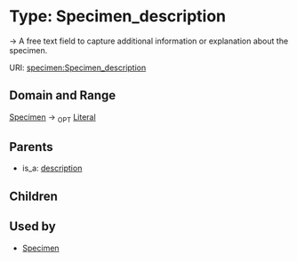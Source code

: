 
# Type: Specimen_description


-> A free text field to capture additional information or explanation about the specimen.

URI: [specimen:Specimen_description](https://ccdh.org/specimen/Specimen_description)


## Domain and Range

[Specimen](Specimen.md) ->  <sub>OPT</sub> [Literal](types/Literal.md)

## Parents

 *  is_a: [description](description.md)

## Children


## Used by

 * [Specimen](Specimen.md)

